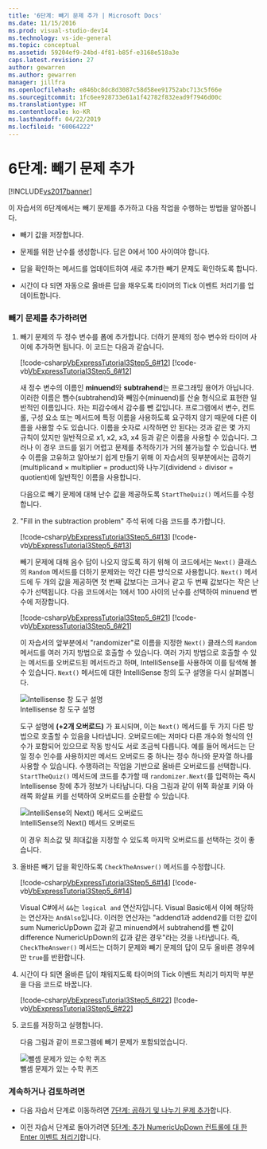 ```yaml
---
title: '6단계: 빼기 문제 추가 | Microsoft Docs'
ms.date: 11/15/2016
ms.prod: visual-studio-dev14
ms.technology: vs-ide-general
ms.topic: conceptual
ms.assetid: 59204ef9-24bd-4f81-b85f-e3168e518a3e
caps.latest.revision: 27
author: gewarren
ms.author: gewarren
manager: jillfra
ms.openlocfilehash: e846bc8dc8d3087c58d58ee91752abc713c5f66e
ms.sourcegitcommit: 1fc6ee928733e61a1f42782f832ead9f7946d00c
ms.translationtype: HT
ms.contentlocale: ko-KR
ms.lasthandoff: 04/22/2019
ms.locfileid: "60064222"
---
```

# <a name="step-6-add-a-subtraction-problem"></a>6단계: 빼기 문제 추가
[!INCLUDE[vs2017banner](../includes/vs2017banner.md)]

이 자습서의 6단계에서는 빼기 문제를 추가하고 다음 작업을 수행하는 방법을 알아봅니다.  
  
- 빼기 값을 저장합니다.  
  
- 문제를 위한 난수를 생성합니다. 답은 0에서 100 사이여야 합니다.  
  
- 답을 확인하는 메서드를 업데이트하여 새로 추가한 빼기 문제도 확인하도록 합니다.  
  
- 시간이 다 되면 자동으로 올바른 답을 채우도록 타이머의 Tick 이벤트 처리기를 업데이트합니다.  
  
### <a name="to-add-a-subtraction-problem"></a>빼기 문제를 추가하려면  
  
1. 빼기 문제의 두 정수 변수를 폼에 추가합니다. 더하기 문제의 정수 변수와 타이머 사이에 추가하면 됩니다. 이 코드는 다음과 같습니다.  
  
     [!code-csharp[VbExpressTutorial3Step5_6#12](../snippets/csharp/VS_Snippets_VBCSharp/vbexpresstutorial3step5_6/cs/form1.cs#12)]
     [!code-vb[VbExpressTutorial3Step5_6#12](../snippets/visualbasic/VS_Snippets_VBCSharp/vbexpresstutorial3step5_6/vb/form1.vb#12)]  
  
     새 정수 변수의 이름인 **minuend**와 **subtrahend**는 프로그래밍 용어가 아닙니다. 이러한 이름은 뺌수(subtrahend)와 빼임수(minuend)를 산술 형식으로 표현한 일반적인 이름입니다. 차는 피감수에서 감수를 뺀 값입니다. 프로그램에서 변수, 컨트롤, 구성 요소 또는 메서드에 특정 이름을 사용하도록 요구하지 않기 때문에 다른 이름을 사용할 수도 있습니다. 이름을 숫자로 시작하면 안 된다는 것과 같은 몇 가지 규칙이 있지만 일반적으로 x1, x2, x3, x4 등과 같은 이름을 사용할 수 있습니다. 그러나 이 경우 코드를 읽기 어렵고 문제를 추적하기가 거의 불가능할 수 있습니다. 변수 이름을 고유하고 알아보기 쉽게 만들기 위해 이 자습서의 뒷부분에서는 곱하기(multiplicand × multiplier = product)와 나누기(dividend ÷ divisor = quotient)에 일반적인 이름을 사용합니다.  
  
     다음으로 빼기 문제에 대해 난수 값을 제공하도록 `StartTheQuiz()` 메서드를 수정합니다.  
  
2. "Fill in the subtraction problem" 주석 뒤에 다음 코드를 추가합니다.  
  
     [!code-csharp[VbExpressTutorial3Step5_6#13](../snippets/csharp/VS_Snippets_VBCSharp/vbexpresstutorial3step5_6/cs/form1.cs#13)]
     [!code-vb[VbExpressTutorial3Step5_6#13](../snippets/visualbasic/VS_Snippets_VBCSharp/vbexpresstutorial3step5_6/vb/form1.vb#13)]  
  
     빼기 문제에 대해 음수 답이 나오지 않도록 하기 위해 이 코드에서는 `Next()` 클래스의 `Random` 메서드를 더하기 문제와는 약간 다른 방식으로 사용합니다. `Next()` 메서드에 두 개의 값을 제공하면 첫 번째 값보다는 크거나 같고 두 번째 값보다는 작은 난수가 선택됩니다. 다음 코드에서는 1에서 100 사이의 난수를 선택하여 minuend 변수에 저장합니다.  
  
     [!code-csharp[VbExpressTutorial3Step5_6#21](../snippets/csharp/VS_Snippets_VBCSharp/vbexpresstutorial3step5_6/cs/form1.cs#21)]
     [!code-vb[VbExpressTutorial3Step5_6#21](../snippets/visualbasic/VS_Snippets_VBCSharp/vbexpresstutorial3step5_6/vb/form1.vb#21)]  
  
     이 자습서의 앞부분에서 "randomizer"로 이름을 지정한 `Next()` 클래스의 `Random` 메서드를 여러 가지 방법으로 호출할 수 있습니다. 여러 가지 방법으로 호출할 수 있는 메서드를 오버로드된 메서드라고 하며, IntelliSense를 사용하여 이를 탐색해 볼 수 있습니다. `Next()` 메서드에 대한 IntelliSense 창의 도구 설명을 다시 살펴봅니다.  
  
     ![Intellisense 창 도구 설명](../ide/media/express-overloads.png "Express_Overloads")  
Intellisense 창 도구 설명  
  
     도구 설명에 **(+2개 오버로드)** 가 표시되며, 이는 `Next()` 메서드를 두 가지 다른 방법으로 호출할 수 있음을 나타냅니다. 오버로드에는 저마다 다른 개수와 형식의 인수가 포함되어 있으므로 작동 방식도 서로 조금씩 다릅니다. 예를 들어 메서드는 단일 정수 인수를 사용하지만 메서드 오버로드 중 하나는 정수 하나와 문자열 하나를 사용할 수 있습니다. 수행하려는 작업을 기반으로 올바른 오버로드를 선택합니다. `StartTheQuiz()` 메서드에 코드를 추가할 때 `randomizer.Next(`를 입력하는 즉시 Intellisense 창에 추가 정보가 나타납니다. 다음 그림과 같이 위쪽 화살표 키와 아래쪽 화살표 키를 선택하여 오버로드를 순환할 수 있습니다.  
  
     ![IntelliSense의 Next&#40;&#41; 메서드 오버로드](../ide/media/express-nextoverload.png "Express_NextOverload")  
IntelliSense의 Next() 메서드 오버로드  
  
     이 경우 최소값 및 최대값을 지정할 수 있도록 마지막 오버로드를 선택하는 것이 좋습니다.  
  
3. 올바른 빼기 답을 확인하도록 `CheckTheAnswer()` 메서드를 수정합니다.  
  
     [!code-csharp[VbExpressTutorial3Step5_6#14](../snippets/csharp/VS_Snippets_VBCSharp/vbexpresstutorial3step5_6/cs/form1.cs#14)]
     [!code-vb[VbExpressTutorial3Step5_6#14](../snippets/visualbasic/VS_Snippets_VBCSharp/vbexpresstutorial3step5_6/vb/form1.vb#14)]  
  
     Visual C#에서 `&&`는 `logical and` 연산자입니다. Visual Basic에서 이에 해당하는 연산자는 `AndAlso`입니다. 이러한 연산자는 "addend1과 addend2를 더한 값이 sum NumericUpDown 값과 같고 minuend에서 subtrahend를 뺀 값이 difference NumericUpDown의 값과 같은 경우"라는 것을 나타냅니다. 즉, `CheckTheAnswer()` 메서드는 더하기 문제와 빼기 문제의 답이 모두 올바른 경우에만 `true`를 반환합니다.  
  
4. 시간이 다 되면 올바른 답이 채워지도록 타이머의 Tick 이벤트 처리기 마지막 부분을 다음 코드로 바꿉니다.  
  
     [!code-csharp[VbExpressTutorial3Step5_6#22](../snippets/csharp/VS_Snippets_VBCSharp/vbexpresstutorial3step5_6/cs/form1.cs#22)]
     [!code-vb[VbExpressTutorial3Step5_6#22](../snippets/visualbasic/VS_Snippets_VBCSharp/vbexpresstutorial3step5_6/vb/form1.vb#22)]  
  
5. 코드를 저장하고 실행합니다.  
  
     다음 그림과 같이 프로그램에 빼기 문제가 포함되었습니다.  
  
     ![뺄셈 문제가 있는 수학 퀴즈](../ide/media/express-addsubtract.png "Express_AddSubtract")  
뺄셈 문제가 있는 수학 퀴즈  
  
### <a name="to-continue-or-review"></a>계속하거나 검토하려면  
  
- 다음 자습서 단계로 이동하려면 [7단계: 곱하기 및 나누기 문제 추가](../ide/step-7-add-multiplication-and-division-problems.md)합니다.  
  
- 이전 자습서 단계로 돌아가려면 [5단계: 추가 NumericUpDown 컨트롤에 대 한 Enter 이벤트 처리기](../ide/step-5-add-enter-event-handlers-for-the-numericupdown-controls.md)합니다.
